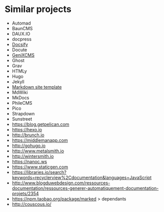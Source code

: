 # Similar projects

- Automad
- BaunCMS
- DAUX.IO
- docpress
- [Docsify](https://docsify.js.org)
- Docute
- [GeniXCMS](https://github.com/semplon/GeniXCMS)
- Ghost
- Grav
- HTMLy
- Hugo
- Jekyll
- [Markdown site template](http://aplib.github.io/markdown-site-template/)
- MdWiki
- MkDocs
- PhileCMS
- Pico
- Strapdown
- Sunstreet
- https://blog.getpelican.com
- https://hexo.io
- http://brunch.io
- https://middlemanapp.com
- http://gohugo.io
- http://www.metalsmith.io
- http://wintersmith.io
- https://nanoc.ws
- https://www.staticgen.com
- https://libraries.io/search?keywords=recyclerview%2Cdocumentation&languages=JavaScript
- http://www.blogduwebdesign.com/ressources-documentation/ressources-generer-automatiquement-documentation-projets/2354
- https://npm.taobao.org/package/marked > dependants
- http://couscous.io/
